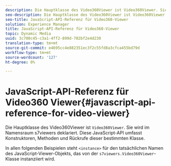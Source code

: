 ```yaml
---
description: Die Hauptklasse des Video360Viewer ist Video360Viewer. Sie wird im Namensraum s7viewers deklariert. Diese JavaScript-API umfasst Konstruktoren, Methoden und Rückrufe dieser bestimmten Klasse.
seo-description: Die Hauptklasse des Video360Viewer ist Video360Viewer. Sie wird im Namensraum s7viewers deklariert. Diese JavaScript-API umfasst Konstruktoren, Methoden und Rückrufe dieser bestimmten Klasse.
seo-title: JavaScript-API-Referenz für Video360-Viewer
solution: Experience Manager
title: JavaScript-API-Referenz für Video360-Viewer
topic: Dynamic Media
uuid: 3c700c45-c3a1-4ff2-899d-702bf2e4d230
translation-type: tm+mt
source-git-commit: e4695cc4e882351ec3f2c55fd8a3cfca455bd79d
workflow-type: tm+mt
source-wordcount: '127'
ht-degree: 0%

---
```



# JavaScript-API-Referenz für Video360 Viewer{#javascript-api-reference-for-video-viewer}

Die Hauptklasse des Video360Viewer ist `Video360Viewer`. Sie wird im Namensraum s7viewers deklariert. Diese JavaScript-API umfasst Konstruktoren, Methoden und Rückrufe dieser bestimmten Klasse.

In allen folgenden Beispielen steht `<instance>` für den tatsächlichen Namen des JavaScript-Viewer-Objekts, das von der `s7viewers.Video360Viewer`-Klasse instanziiert wird.
